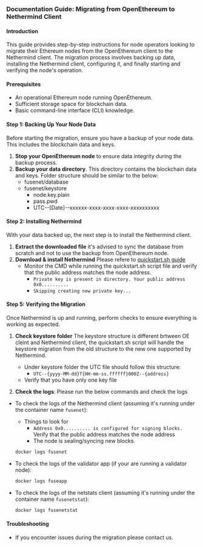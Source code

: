 ### Documentation Guide: Migrating from OpenEthereum to Nethermind Client

#### Introduction

This guide provides step-by-step instructions for node operators looking to migrate their Ethereum nodes from the OpenEthereum client to the Nethermind client. The migration process involves backing up data, installing the Nethermind client, configuring it, and finally starting and verifying the node's operation.

#### Prerequisites

- An operational Ethereum node running OpenEthereum.
- Sufficient storage space for blockchain data.
- Basic command-line interface (CLI) knowledge.

#### Step 1: Backing Up Your Node Data

Before starting the migration, ensure you have a backup of your node data. This includes the blockchain data and keys.

1. **Stop your OpenEthereum node** to ensure data integrity during the backup process.
2. **Backup your data directory**. This directory contains the blockchain data and keys. Folder structure should be similar to the below:
   - fusenet/database
   - fusenet/keystore
     - node.key.plain
     - pass.pwd
     - UTC--[Date]--xxxxxx-xxxx-xxxx-xxxx-xxxxxxxxxx

#### Step 2: Installing Nethermind

With your data backed up, the next step is to install the Nethermind client.

1. **Extract the downloaded file** it's advised to sync the database from scratch and not to use the backup from OpenEthereum node.
2. **Download & install Nethermind** Please refere to [quickstart.sh guide](https://github.com/fuseio/fuse-network/tree/master/nethermind)
   - Monitor the CMD while running the quickstart.sh script file and verify that the public address matches the node address.
     - `Private key is present in directory. Your public address 0x0..........`
     - `Skipping creating new private key...`

#### Step 5: Verifying the Migration

Once Nethermind is up and running, perform checks to ensure everything is working as expected.

1. **Check keystore folder** The keystore structure is different brtween OE cleint and Nethermind client, the quickstart.sh script will handle the keystore migration from the old structure to the new one supported by Nethermind.

   - Under keystore folder the UTC file should follow this structure:
     - `UTC--{yyyy-MM-dd}T{HH-mm-ss.ffffff}000Z--{address}`
   - Verify that you have only one key file

2. **Check the logs**: Please run the below commands and check the logs

- To check the logs of the Nethermind client (assuming it's running under the container name `fusenet`):
  - Things to look for
    - `Address 0x0.......... is configured for signing blocks.` Verify that the public address matches the node address
    - The node is sealing/syncing new blocks.
  ```bash
  docker logs fusenet
  ```
- To check the logs of the validator app (if your are running a validator node):

  ```bash
  docker logs fuseapp
  ```

- To check the logs of the netstats client (assuming it's running under the container name `fusenetstat`):

  ```bash
  docker logs fusenetstat
  ```

#### Troubleshooting

- If you encounter issues during the migration please contact us.
